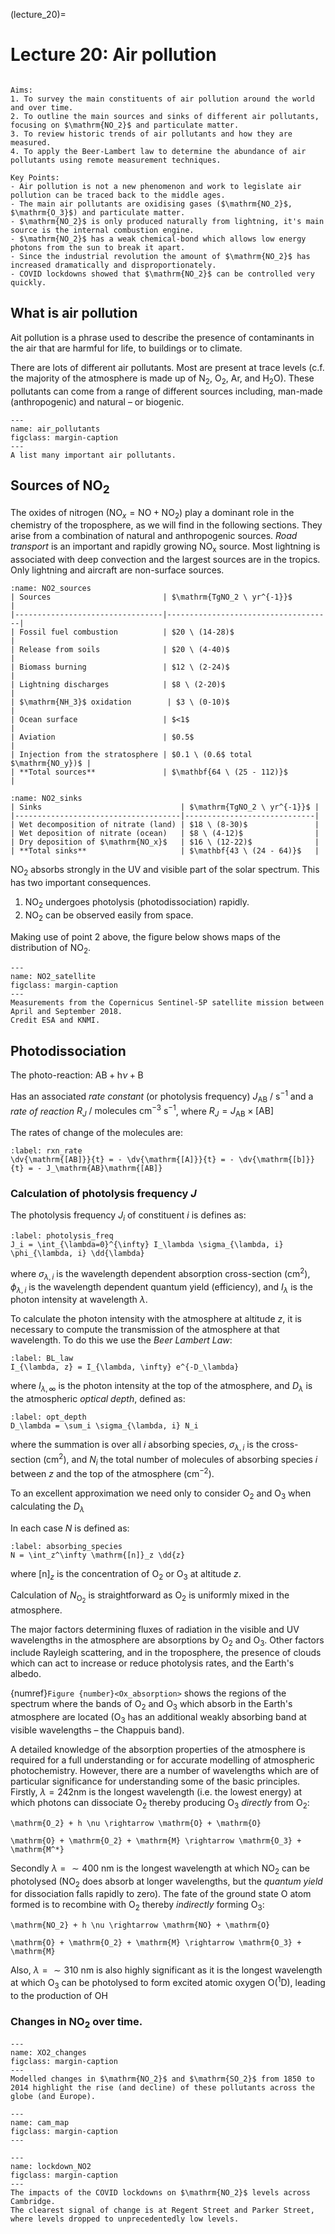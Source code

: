 (lecture_20)=
# Lecture 20: Air pollution

```{rubric} Sources, sinks and trends
```

```{highlights}
Aims:
1. To survey the main constituents of air pollution around the world and over time.
2. To outline the main sources and sinks of different air pollutants, focusing on $\mathrm{NO_2}$ and particulate matter.
3. To review historic trends of air pollutants and how they are measured.
4. To apply the Beer-Lambert law to determine the abundance of air pollutants using remote measurement techniques.

Key Points:
- Air pollution is not a new phenomenon and work to legislate air pollution can be traced back to the middle ages.
- The main air pollutants are oxidising gases ($\mathrm{NO_2}$, $\mathrm{O_3}$) and particulate matter.
- $\mathrm{NO_2}$ is only produced naturally from lightning, it's main source is the internal combustion engine.
- $\mathrm{NO_2}$ has a weak chemical-bond which allows low energy photons from the sun to break it apart.
- Since the industrial revolution the amount of $\mathrm{NO_2}$ has increased dramatically and disproportionately.
- COVID lockdowns showed that $\mathrm{NO_2}$ can be controlled very quickly.
```

## What is air pollution

Ait pollution is a phrase used to describe the presence of contaminants in the air that are harmful for life, to buildings or to climate.

There are lots of different air pollutants. Most are present at trace levels (c.f. the majority of the atmosphere is made up of $\mathrm{N_2}$, $\mathrm{O_2}$, $\mathrm{Ar}$, and $\mathrm{H_2O}$).
These pollutants can come from a range of different sources including, man-made (anthropogenic) and natural – or biogenic.

```{figure} figures/figure1.png
---
name: air_pollutants
figclass: margin-caption
---
A list many important air pollutants.
```

## Sources of $\mathrm{NO_2}$

The oxides of nitrogen ($\mathrm{NO}_x = \mathrm{NO} + \mathrm{NO_2}$) play a dominant role in the chemistry of the troposphere, as we will find in the following sections.
They arise from a combination of natural and anthropogenic sources.
_Road transport_ is an important and rapidly growing $\mathrm{NO_x}$ source.
Most lightning is associated with deep convection and the largest sources are in the tropics.
Only lightning and aircraft are non-surface sources.

```{table} Sources (and ranges of uncertainty) of atmospheric $\mathrm{NO_2}$.
:name: NO2_sources
| Sources                         | $\mathrm{TgNO_2 \ yr^{-1}}$         |
|---------------------------------|-------------------------------------|
| Fossil fuel combustion          | $20 \ (14-28)$                      |
| Release from soils              | $20 \ (4-40)$                       |
| Biomass burning                 | $12 \ (2-24)$                       |
| Lightning discharges            | $8 \ (2-20)$                        |
| $\mathrm{NH_3}$ oxidation        | $3 \ (0-10)$                       |
| Ocean surface                   | $<1$                                |
| Aviation                        | $0.5$                               |
| Injection from the stratosphere | $0.1 \ (0.6$ total $\mathrm{NO_y})$ |
| **Total sources**               | $\mathbf{64 \ (25 - 112)}$          |
```

```{table} Sinks (and ranges of uncertainty) of atmospheric $\mathrm{NO_2}$.
:name: NO2_sinks
| Sinks                               | $\mathrm{TgNO_2 \ yr^{-1}}$ |
|-------------------------------------|-----------------------------|
| Wet decomposition of nitrate (land) | $18 \ (8-30)$               |
| Wet deposition of nitrate (ocean)   | $8 \ (4-12)$                |
| Dry deposition of $\mathrm{NO_x}$   | $16 \ (12-22)$              |
| **Total sinks**                     | $\mathbf{43 \ (24 - 64)}$   |
```

$\mathrm{NO_2}$ absorbs strongly in the UV and visible part of the solar spectrum.
This has two important consequences.

1. $\mathrm{NO_2}$ undergoes photolysis (photodissociation) rapidly.
2. $\mathrm{NO_2}$ can be observed easily from space.

Making use of point 2 above, the figure below shows maps of the distribution of $\mathrm{NO_2}$.

```{figure} figures/figure3.jpg
---
name: NO2_satellite
figclass: margin-caption
---
Measurements from the Copernicus Sentinel-5P satellite mission between April and September 2018.
Credit ESA and KNMI.
```

## Photodissociation

The photo-reaction:
$\mathrm{AB} + \mathrm{h}\nu + \mathrm{B}$

Has an associated _rate constant_ (or photolysis frequency) $J_\mathrm{AB} \ / \ \mathrm{s^{-1}}$ and a _rate of reaction_ $R_J \ / \ \mathrm{molecules \ cm^{-3} \ s^{-1}}$, where $R_J = J_\mathrm{AB} \times \mathrm{[AB]}$

The rates of change of the molecules are:

```{math}
:label: rxn_rate
\dv{\mathrm{[AB]}}{t} = - \dv{\mathrm{[A]}}{t} = - \dv{\mathrm{[b]}}{t} = - J_\mathrm{AB}\mathrm{[AB]} 
```

### Calculation of photolysis frequency $J$

The photolysis frequency $J_i$ of constituent $i$ is defines as:

```{math}
:label: photolysis_freq
J_i = \int_{\lambda=0}^{\infty} I_\lambda \sigma_{\lambda, i} \phi_{\lambda, i} \dd{\lambda}
```

where $\sigma_{\lambda, i}$ is the wavelength dependent absorption cross-section $(\mathrm{cm^2})$, $\phi_{\lambda, i}$ is the wavelength dependent quantum yield (efficiency), and $I_\lambda$ is the photon intensity at wavelength $\lambda$.

To calculate the photon intensity with the atmosphere at altitude $z$, it is necessary to compute the transmission of the atmosphere at that wavelength.
To do this we use the _Beer Lambert Law_:

```{math}
:label: BL_law
I_{\lambda, z} = I_{\lambda, \infty} e^{-D_\lambda}
```

where $I_{\lambda, \infty}$ is the photon intensity at the top of the atmosphere, and $D_\lambda$ is the atmospheric _optical depth_, defined as:

```{math}
:label: opt_depth
D_\lambda = \sum_i \sigma_{\lambda, i} N_i
```

where the summation is over all $i$ absorbing species, $\sigma_{\lambda, i}$ is the cross-section $(\mathrm{cm^2})$, and $N_i$ the total number of molecules of absorbing species $i$ between $z$ and the top of the atmosphere ($\mathrm{cm^{-2}}$).

To an excellent approximation we need only to consider $\mathrm{O_2}$ and $\mathrm{O_3}$ when calculating the $D_\lambda$

In each case $N$ is defined as:

```{math}
:label: absorbing_species
N = \int_z^\infty \mathrm{[n]}_z \dd{z}
```

where $\mathrm{[n]}_z$ is the concentration of $\mathrm{O_2}$ or $\mathrm{O_3}$ at altitude $z$.

Calculation of $N_\mathrm{O_2}$ is straightforward as $\mathrm{O_2}$ is uniformly mixed in the atmosphere.

The major factors determining fluxes of radiation in the visible and UV wavelengths in the atmosphere are absorptions by $\mathrm{O_2}$ and $\mathrm{O_3}$.
Other factors include Rayleigh scattering, and in the troposphere, the presence of clouds which can act to increase or reduce photolysis rates, and the Earth's albedo.

{numref}`Figure {number}<Ox_absorption>` shows the regions of the spectrum where the bands of $\mathrm{O_2}$ and $\mathrm{O_3}$ which absorb in the Earth's atmosphere are located ($\mathrm{O_3}$ has an additional weakly absorbing band at visible wavelengths – the Chappuis band).

A detailed knowledge of the absorption properties of the atmosphere is required for a full understanding or for accurate modelling of atmospheric photochemistry.
However, there are a number of wavelengths which are of particular significance for understanding some of the basic principles.
Firstly, $\lambda = 242 \mathrm{nm}$ is the longest wavelength (i.e. the lowest energy) at which photons can dissociate $\mathrm{O_2}$ thereby producing $\mathrm{O_3}$ _directly_ from $\mathrm{O_2}$:

```{math}
\mathrm{O_2} + h \nu \rightarrow \mathrm{O} + \mathrm{O}
```

```{math}
\mathrm{O} + \mathrm{O_2} + \mathrm{M} \rightarrow \mathrm{O_3} + \mathrm{M^*}
```

Secondly $\lambda = \sim 400 \ \mathrm{nm}$ is the longest wavelength at which $\mathrm{NO_2}$ can be photolysed ($\mathrm{NO_2}$ does absorb at longer wavelengths, but the _quantum yield_ for dissociation falls rapidly to zero).
The fate of the ground state $\mathrm{O}$ atom formed is to recombine with $\mathrm{O_2}$ thereby _indirectly_ forming $\mathrm{O_3}$:

```{math}
\mathrm{NO_2} + h \nu \rightarrow \mathrm{NO} + \mathrm{O}
```

```{math}
\mathrm{O} + \mathrm{O_2} + \mathrm{M} \rightarrow \mathrm{O_3} + \mathrm{M}
```

Also, $\lambda = \sim 310 \ \mathrm{nm}$ is also highly significant as it is the longest wavelength at which $\mathrm{O_3}$ can be photolysed to form excited atomic oxygen $\mathrm{O(^1D)}$, leading to the production of $\mathrm{OH}$

### Changes in $\mathrm{NO_2}$ over time.

```{figure} figures/figure4.png
---
name: XO2_changes
figclass: margin-caption
---
Modelled changes in $\mathrm{NO_2}$ and $\mathrm{SO_2}$ from 1850 to 2014 highlight the rise (and decline) of these pollutants across the globe (and Europe).
```

```{figure} figures/figure5.png
---
name: cam_map
figclass: margin-caption
---
```

```{figure} figures/figure6.png
---
name: lockdown_NO2
figclass: margin-caption
---
The impacts of the COVID lockdowns on $\mathrm{NO_2}$ levels across Cambridge.
The clearest signal of change is at Regent Street and Parker Street, where levels dropped to unprecedentedly low levels.
```